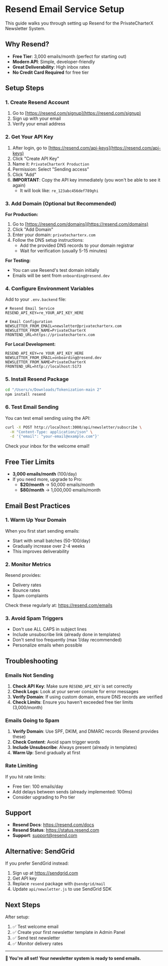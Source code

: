 # Resend Email Service Setup

This guide walks you through setting up Resend for the PrivateCharterX Newsletter System.

## Why Resend?

- **Free Tier**: 3,000 emails/month (perfect for starting out)
- **Modern API**: Simple, developer-friendly
- **Great Deliverability**: High inbox rates
- **No Credit Card Required** for free tier

## Setup Steps

### 1. Create Resend Account

1. Go to [https://resend.com/signup](https://resend.com/signup)
2. Sign up with your email
3. Verify your email address

### 2. Get Your API Key

1. After login, go to [https://resend.com/api-keys](https://resend.com/api-keys)
2. Click "Create API Key"
3. Name it: `PrivateCharterX Production`
4. Permission: Select "Sending access"
5. Click "Add"
6. **IMPORTANT**: Copy the API key immediately (you won't be able to see it again)
   - It will look like: `re_123abc456def789ghi`

### 3. Add Domain (Optional but Recommended)

**For Production:**
1. Go to [https://resend.com/domains](https://resend.com/domains)
2. Click "Add Domain"
3. Enter your domain: `privatecharterx.com`
4. Follow the DNS setup instructions:
   - Add the provided DNS records to your domain registrar
   - Wait for verification (usually 5-15 minutes)

**For Testing:**
- You can use Resend's test domain initially
- Emails will be sent from `onboarding@resend.dev`

### 4. Configure Environment Variables

Add to your `.env.backend` file:

```env
# Resend Email Service
RESEND_API_KEY=re_YOUR_API_KEY_HERE

# Email Configuration
NEWSLETTER_FROM_EMAIL=newsletter@privatecharterx.com
NEWSLETTER_FROM_NAME=PrivateCharterX
FRONTEND_URL=https://privatecharterx.com
```

**For Local Development:**
```env
RESEND_API_KEY=re_YOUR_API_KEY_HERE
NEWSLETTER_FROM_EMAIL=onboarding@resend.dev
NEWSLETTER_FROM_NAME=PrivateCharterX
FRONTEND_URL=http://localhost:5173
```

### 5. Install Resend Package

```bash
cd "/Users/x/Downloads/Tokenization-main 2"
npm install resend
```

### 6. Test Email Sending

You can test email sending using the API:

```bash
curl -X POST http://localhost:3000/api/newsletter/subscribe \
  -H "Content-Type: application/json" \
  -d '{"email": "your-email@example.com"}'
```

Check your inbox for the welcome email!

## Free Tier Limits

- **3,000 emails/month** (100/day)
- If you need more, upgrade to Pro:
  - **$20/month** → 50,000 emails/month
  - **$80/month** → 1,000,000 emails/month

## Email Best Practices

### 1. Warm Up Your Domain

When you first start sending emails:
- Start with small batches (50-100/day)
- Gradually increase over 2-4 weeks
- This improves deliverability

### 2. Monitor Metrics

Resend provides:
- Delivery rates
- Bounce rates
- Spam complaints

Check these regularly at: https://resend.com/emails

### 3. Avoid Spam Triggers

- Don't use ALL CAPS in subject lines
- Include unsubscribe link (already done in templates)
- Don't send too frequently (max 1/day recommended)
- Personalize emails when possible

## Troubleshooting

### Emails Not Sending

1. **Check API Key**: Make sure `RESEND_API_KEY` is set correctly
2. **Check Logs**: Look at your server console for error messages
3. **Verify Domain**: If using custom domain, ensure DNS records are verified
4. **Check Limits**: Ensure you haven't exceeded free tier limits (3,000/month)

### Emails Going to Spam

1. **Verify Domain**: Use SPF, DKIM, and DMARC records (Resend provides these)
2. **Check Content**: Avoid spam trigger words
3. **Include Unsubscribe**: Always present (already in templates)
4. **Warm Up**: Send gradually at first

### Rate Limiting

If you hit rate limits:
- Free tier: 100 emails/day
- Add delays between sends (already implemented: 100ms)
- Consider upgrading to Pro tier

## Support

- **Resend Docs**: https://resend.com/docs
- **Resend Status**: https://status.resend.com
- **Support**: support@resend.com

## Alternative: SendGrid

If you prefer SendGrid instead:

1. Sign up at https://sendgrid.com
2. Get API key
3. Replace `resend` package with `@sendgrid/mail`
4. Update `api/newsletter.js` to use SendGrid SDK

## Next Steps

After setup:
1. ✅ Test welcome email
2. ✅ Create your first newsletter template in Admin Panel
3. ✅ Send test newsletter
4. ✅ Monitor delivery rates

---

**🎉 You're all set! Your newsletter system is ready to send emails.**
